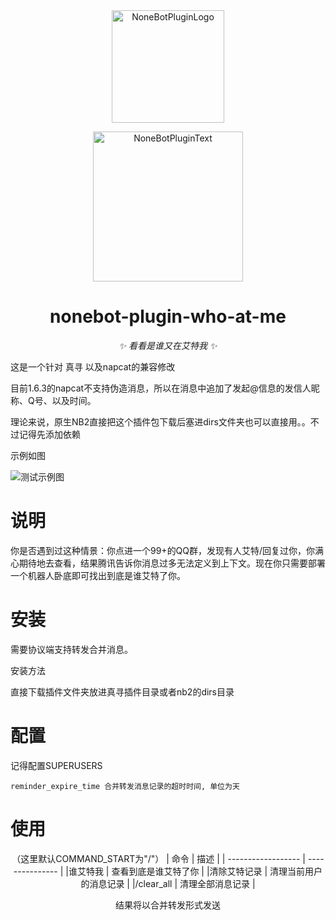 <div align="center">
  <a href="https://v2.nonebot.dev/store"><img src="https://s2.loli.net/2022/06/16/opBDE8Swad5rU3n.png" width="180" height="180" alt="NoneBotPluginLogo"></a>
  <br>
  <p><img src="https://s2.loli.net/2022/06/16/xsVUGRrkbn1ljTD.png" width="240" alt="NoneBotPluginText"></p>
</div>

<div align="center">

# nonebot-plugin-who-at-me

_✨ 看看是谁又在艾特我 ✨_
</div>

这是一个针对 真寻 以及napcat的兼容修改

目前1.6.3的napcat不支持伪造消息，所以在消息中追加了发起@信息的发信人昵称、Q号、以及时间。

理论来说，原生NB2直接把这个插件包下载后塞进dirs文件夹也可以直接用。。不过记得先添加依赖

示例如图

  ![测试示例图](https://github.com/mmmjie/who-at-me/assets/45615222/87387471-4dd4-4fd4-bc2d-05850de3e2a2)

 # 说明
 你是否遇到过这种情景：你点进一个99+的QQ群，发现有人艾特/回复过你，你满心期待地去查看，结果腾讯告诉你消息过多无法定义到上下文。现在你只需要部署一个机器人卧底即可找出到底是谁艾特了你。
 # 安装
需要协议端支持转发合并消息。

安装方法

直接下载插件文件夹放进真寻插件目录或者nb2的dirs目录

# 配置
记得配置SUPERUSERS
```shell
reminder_expire_time 合并转发消息记录的超时时间, 单位为天
```
# 使用
<div align="center">

（这里默认COMMAND_START为"/"）
| 命令              | 描述              |
| ------------------ | --------------- |
|谁艾特我 | 查看到底是谁艾特了你       |
|清除艾特记录     | 清理当前用户的消息记录 |
|/clear_all     | 清理全部消息记录     |

结果将以合并转发形式发送
